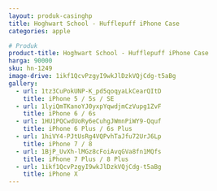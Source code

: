 ```yaml
---
layout: produk-casinghp
title: Hoghwart School - Hufflepuff iPhone Case
categories: apple

# Produk
product-title: Hoghwart School - Hufflepuff iPhone Case
harga: 90000
sku: hn-1249
image-drive: 1ikf1QcvPzgyI9wkJlDzkVQjCdg-t5aBg
gallery:
  - url: 1tz3CuPokUNP-K_pd5qoqyaLkCearQItD
    title: iPhone 5 / 5s / SE
  - url: 1lyiQmTKanoYJ0yxpYqwdjmCzVupg1ZvF
    title: iPhone 6 / 6s
  - url: 1HU1PQCwdUoRy6eCuhgJWmnPiWY9-Qquf
    title: iPhone 6 Plus / 6s Plus
  - url: 1hiVY4-PJtUsRg4VQPvhTaJfu72UrJ6Lp
    title: iPhone 7 / 8
  - url: 1BjP_UvXh-lMGz8cFoiAvqGVa8fn1MQfs
    title: iPhone 7 Plus / 8 Plus
  - url: 1ikf1QcvPzgyI9wkJlDzkVQjCdg-t5aBg
    title: iPhone X
---
```

